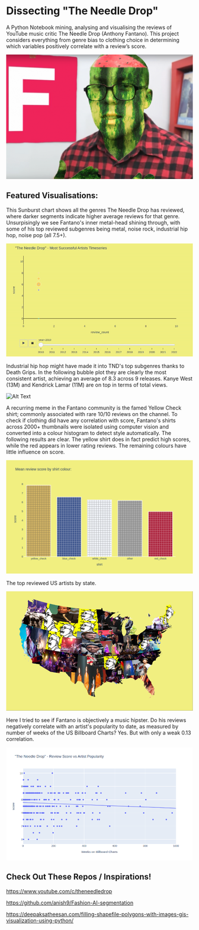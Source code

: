# Dissecting "The Needle Drop"

A Python Notebook mining, analysing and visualising the reviews of YouTube music critic The Needle Drop (Anthony Fantano).
This project considers everything from genre bias to clothing choice in determining which variables positively
correlate with a review’s score.

![alt text](media/melon_man.png "The Melon")

## Featured Visualisations:

This Sunburst chart shows all the genres The Needle Drop has reviewed, where darker segments indicate higher average reviews for that genre. Unsurpisingly we see Fantano's inner metal-head shining through, with some of his top reviewed subgenres being metal, noise rock, industrial hip hop, noise pop (all 7.5+).

![Alt Text](media/melon-genre.gif)

Industrial hip hop might have made it into TND's top subgenres thanks to Death Grips. In the following bubble plot they are clearly the most consistent artist, achieving an average of 8.3 across 9 releases. Kanye West (13M) and Kendrick Lamar (11M) are on top in terms of total views.

![Alt Text](media/melon-gapminder.gif)

A recurring meme in the Fantano community is the famed Yellow Check shirt; commonly associated with rare 10/10 reviews on the channel. To check if clothing did have any correlation with score, Fantano's shirts across 2000+ thumbnails were isolated using computer vision and converted into a colour histogram to detect style automatically. The following results are clear. The yellow shirt does in fact predict high scores, while the red appears in lower rating reviews. The remaining colours have little influence on score.

![Alt Text](media/melon-shirt.png)

The top reviewed US artists by state.

![Alt Text](media/melon-geo.png)

Here I tried to see if Fantano is objectively a music hipster. Do his reviews negatively correlate with an artist's popularity to date, as measured by number of weeks of the US Billboard Charts? Yes. But with only a weak 0.13 correlation. 

![Alt Text](media/melon-popularity.png)



## Check Out These Repos / Inspirations!
https://www.youtube.com/c/theneedledrop

https://github.com/anish9/Fashion-AI-segmentation

https://deepaksatheesan.com/filling-shapefile-polygons-with-images-gis-visualization-using-python/
